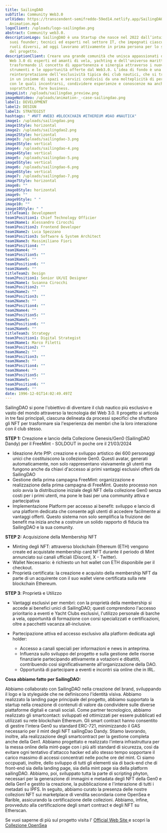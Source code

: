 ```yaml
---
title: SailingDAO
subTitle: Community Web3.0
urlVideo: https://transcendent-semifreddo-59ed14.netlify.app/SailingDAO_Case
  Animation.mp4
logoClient: /uploads/logo-sailingdao.png
abstract: Community web3.0.
descriptionLogo: SailingDAO è una Startup che nasce nel 2022 dall’intuizione dei
  suoi founder; tecnici ed esperti nel settore IT, che impegnati ciascuno in
  ruoli diversi, ad oggi lavorano attivamente in prima persona per lo sviluppo
  del progetto.
descriptionClient: Creare una grande comunità che unisca appassionati del mondo
  Web 3.0 di esperti ed amanti di vela, yachting e dell'universo marittimo,
  trasformando il concetto di appartenenza e sinergia attraverso i nuovi
  strumenti e le opportunità offerte dal Web3.0. L’idea di fondo è una
  reinterpretazione dell’esclusività tipica dei club nautici, che si trasforma
  in un insieme di spazi e servizi condivisi da una molteplicità di personalità
  con le quali incontrarsi, condividere esperienze e conoscenze ma anche, e
  soprattutto, fare business.
imageList: /uploads/sailingdao_preview.png
imageNoVideo: /uploads/animation-_-case-sailingdao.png
label1: DEVELOPMENT
label2: DESIGN
label3: STRATEGIST
hashtags: " #NFT #WEB3 #BLOCKCHAIN #ETHEREUM #DAO #NAUTICA"
image1: /uploads/sailingdao.png
image1Style: horizontal
image2: /uploads/sailingdao2.png
image2Style: horizontal
image3: /uploads/sailingdao-3.png
image3Style: vertical
image4: /uploads/sailingdao-4.png
image4Style: vertical
image5: /uploads/sailingdao-5.png
image5Style: vertical
image6: /uploads/sailingdao-6.png
image6Style: vertical
image7: /uploads/sailingdao-7.png
image7Style: horizontal
image8: ""
image8Style: horizontal
image9: ""
image9Style: " "
image10: ""
image10Style: " "
titleTeam1: Development
team1Position1: Chief Technology Officier
team1Name1: Alessandro Cirocchi
team1Position2: Frontend Developer
team1Name2: Luca Spezzano
team1Position3: Software & System Architect
team1Name3: Massimiliano Fiori
team1Position4: ""
team1Name4: ""
team1Position5: ""
team1Name5: ""
team1Position6: ""
team1Name6: ""
titleTeam2: Design
team2Position1: Senior UX/UI Designer
team2Name1: Susanna Cirocchi
team2Position2: ""
team2Name2: ""
team2Position3: ""
team2Name3: ""
team2Position4: ""
team2Name4: ""
team2Position5: ""
team2Name5: ""
team2Position6: ""
team2Name6: ""
titleTeam3: Strategy
team3Position1: Digital Strategist
team3Name1: Marco Filetti
team3Position2: ""
team3Name2: ""
team3Position3: ""
team3Name3: ""
team3Position4: ""
team3Name4: ""
team3Position5: ""
team3Name5: ""
team3Position6: ""
team3Name6: ""
date: 1996-12-01T14:02:49.497Z
---
```

SailingDAO si pone l'obiettivo di diventare il club nautico più esclusivo e vasto del mondo attraverso la tecnologia del Web 3.0. Il progetto si articola in tre fasi principali, ciascuna delineata da processi specifici che sfruttano gli NFT per trasformare sia l'esperienza dei membri che la loro interazione con il club stesso.

**STEP 1:** Creazione e lancio della Collezione Genesis/Gen0 (SailingDAO Dandy) per il FreeMint - SOLDOUT in poche ore il 21/03/2024

* Ideazione Arte PfP: creazione e sviluppo artistico dei 600 personaggi unici che costituiscono la collezione Gen0. Questi avatar, generati automaticamente, non solo rappresentano visivamente gli utenti ma fungono anche da chiavi d'accesso ai primi vantaggi esclusivi offerti da SailingDAO
* Gestione della prima campagna FreeMint: organizzazione e realizzazione della prima campagna di FreeMint. Questo processo non solo avvia la distribuzione iniziale degli NFT della collezione Gen0 senza costi per i primi utenti, ma pone le basi per una community attiva e partecipativa
* Implementazione Platform per accesso ai benefit: sviluppo e lancio di una platform dedicata che consente agli utenti di accedere facilmente ai vantaggi offerti. Questo sistema non solo semplifica la fruizione dei benefit ma inizia anche a costruire un solido rapporto di fiducia tra SailingDAO e la sua comunity.

**STEP 2:** Acquisizione della Membership NFT

* Minting degli NFT: attraverso blockchain Ethereum (ETH) vengono create ed acquistate membership card NFT durante il periodo di Mint annunciato sui canali ufficiali (Discord, X - Twitter).
* Wallet Necessario: è richiesto un hot wallet con ETH disponibile per il checkout.
* Proprietà certificata: la creazione e acquisto della membership NFT da parte di un acquirente con il suo wallet viene certificata sulla rete blockchain Ethereum. 

**STEP 3**: Proprietà e Utilizzo

* Vantaggi esclusivi per membri: con la proprietà della membership si accede ai benefici unici di SailingDAO; questi comprendono l'accesso prioritario a eventi e Yacht Clubs esclusivi, l'utilizzo personale di barche a vela, opportunità di formazione con corsi specializzati e certificazioni, oltre a pacchetti vacanza all-inclusive.
* Partecipazione attiva ed accesso esclusivo alla platform dedicata agli holder:

  * Accesso a canali speciali per informazioni e news in anteprima.
  * Influenza sullo sviluppo del progetto e sulla gestione delle risorse finanziarie partecipando attivamente a votazioni e dibattiti, contribuendo così significativamente all'organizzazione della DAO.
  * Opportunità di partecipare a eventi e incontri sia online che in IRL.

**Cosa abbiamo fatto per SailingDAO:**

Abbiamo collaborato con SailingDAO nella creazione del brand, sviluppando il logo e la styleguide che ne definiscono l'identità visiva. Abbiamo realizzato la landing page principale del progetto, abbiamo supportato la startup nella creazione di contenuti di valore da condividere sulle diverse piattaforme digitali e canali sociali. Come partner tecnologico, abbiamo realizzato gli smartcontact: sviluppati ed ottimizzati per essere pubblicati ed utilizzati su rete blockchain Ethereum. Gli smart contract hanno consentito di gestire l'intera Gen0 su standard ERC-721, minimizzando il GAS necessario per il mint degli NFT sailingDao Dandy. Stiamo lavorando, inoltre, alla realizzazione degli smartcontract per la gestione completa anche della Gen1.
Abbiamo progettato e realizzato l'intera infrastruttura per la messa online della mint-page con i più alti standard di sicurezza, così da evitare ogni tentativo d'attacco hacker ed allo stesso tempo sopportare il carico massimo di accessi concentrati nelle poche ore del mint.
Ci siamo occpupati, inoltre, dello sviluppo di tutti gli elementi sia di back-end che di front-end sia della landing page, sia della mint page sia della platform sailingDAO. Abbiamo, poi, sviluppato tutta la parte di scripting phyton, necessari per la generazione di immagini e metadata degli NFT della Gen0 e della Gen1 e gestito la creazione, la pubblicazione e l'interazione di tutti i metadati su IPFS.
In seguito, abbiamo curato la presenza delle nostre collezioni NFT sui marketplace di vendita secondaria come OpenSea e Rarible, assicurando la certificazione delle collezioni. Abbiamo, infine, provveduto alla certificazione degli smart contract e degli NFT su Etherscan.

Se vuoi saperne di più sul progetto visita l' [Official Web Site ](https://sailingdao.io/)e scopri la [Collezione OpenSea](https://opensea.io/collection/sailingdao-dandy)
